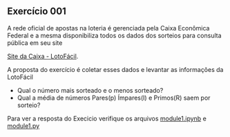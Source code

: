 ## Exercício 001
A rede oficial de apostas na loteria é gerenciada pela Caixa Econômica Federal e a mesma disponibiliza todos os dados dos sorteios para consulta pública em seu site

[Site da Caixa - LotoFácil](http://loterias.caixa.gov.br/wps/portal/loterias/landing/lotofacil "Site da Caixa - LotoFácil").

A proposta do exercício é coletar esses dados e levantar as informações da LotoFácil
 - Qual o número mais sorteado e o menos sorteado?
 - Qual a média de números Pares(p) Ímpares(I) e Primos(R) saem por sorteio?

Para ver a resposta do Execicio verifique os arquivos [module1.ipynb](https://github.com/agails/How-Bootcamp-Engenharia-de-Dados/blob/master/Module%201/module1.ipynb) e [module1.py](https://github.com/agails/How-Bootcamp-Engenharia-de-Dados/blob/master/Module%201/module1.py)

